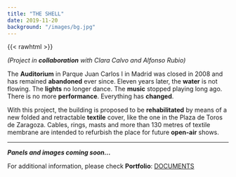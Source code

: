 ```yaml
---
title: "THE SHELL"
date: 2019-11-20
background: "/images/bg.jpg"
---
```

{{< rawhtml >}}

<html>
    <head>
        <link rel="stylesheet" href="css/poststyle.css">
    </head>
    <body>
        <p><em>(Project in <strong>collaboration</strong> with Clara Calvo and Alfonso Rubio)</em></p>
        <p>The <strong>Auditorium</strong> in Parque Juan Carlos I in Madrid was closed in 2008 and has remained <strong>abandoned</strong> ever since. Eleven years later, the <strong>water</strong> is not flowing. The <strong>lights</strong> no longer dance. The <strong>music</strong> stopped playing long ago. There is no more <strong>performance</strong>. Everything has <strong>changed</strong>.</p>
        <p>With this project, the building is proposed to be <strong>rehabilitated</strong> by means of a new folded and retractable <strong>textile</strong> cover, like the one in the Plaza de Toros de Zaragoza. Cables, rings, masts and more than 130 metres of textile membrane are intended to refurbish the place for future <strong>open-air</strong> shows.</p>
        <hr>
        <p><em><strong>Panels and images coming soon...</strong></em></p>
        <p>For additional information, please check <strong>Portfolio</strong>:
        <a href="/#documents">DOCUMENTS</a></p>
    </body>
</html>